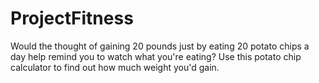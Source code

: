 # ProjectFitness
Would the thought of gaining 20 pounds just by eating 20 potato chips a day help remind you to watch what you're eating? Use this potato chip calculator to find out how much weight you'd gain.
